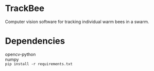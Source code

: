 # TrackBee
Computer vision software for tracking individual warm bees in a swarm.

# Dependencies
opencv-python  
numpy  
`pip install -r requirements.txt`
